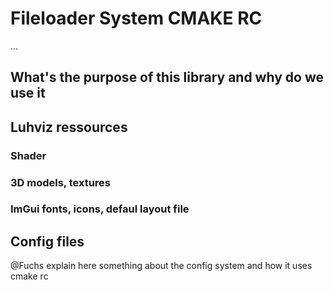 # Fileloader System CMAKE RC
...

## What's the purpose of this library and why do we use it

## Luhviz ressources

### Shader

### 3D models, textures

### ImGui fonts, icons, defaul layout file

## Config files

@Fuchs explain here something about the config system and how it uses cmake rc